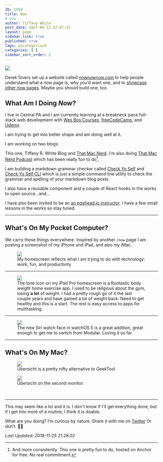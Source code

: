 ```yaml
---
ID: 1950
title: Now
# now
author: Tiffany White
post_date: 2017-06-12 22:07:31
layout: page
sidebar_link: true
published: true
tags: uncategorized
categories: [ ]
sidebar_sort_order: 2
---
```


<img src="https://res.cloudinary.com/twhiteblog/image/upload/c_scale,w_2105/v1527285606/Now%20Page%20Screenshots/now_opt.compressed_oq4s1x.jpg"/>

Derek Sivers set up a website called [nownownow.com](http://nownownow.com/about) to help people understand what a now page is, why you’d want one, and to [showcase other now pages](http://nownownow.com/). Maybe you should build one, too.

## What Am I Doing *Now*?

I live in Central PA and I am currently learning at a breakneck pace full-stack web development with [Wes Bos Courses](https://wesbos.com/courses/), [freeCodeCamp](https://www.freecodecamp.org/), and [Udemy](https://www.udemy.com/).

I am trying to get into better shape and am doing well at it.

I am working on two blogs:

This one, Tiffany R. White Blog and [That Mac Nerd](https://thatmacnerd.com/). I'm also doing [That Mac Nerd Podcast](https://anchor.fm/thatmacnerd) which has been really fun to do[^1].

I am building a markdown grammar checker called [Check Yo Self](https://github.com/twhite96/checkyoself) and [Check Yo Self CLI](https://checkyoself-cli.netlify.com/docs/doc1.html) which is just a simple command line utility to check the grammar and spelling of your markdown blog posts.

I also have a reusable component and a couple of React hooks in the works to open source...and...

I have also been invited to be an [an egghead.io instructor](https://egghead.io/instructors/tiffany-white). I have a few small lessons in the works so stay tuned.

---

## What's On My Pocket Computer?

We carry these things everywhere. Inspired by another `/now` page I am posting a screenshot of my iPhone and iPad, and also my iMac.


<figure>
    <img src="https://res.cloudinary.com/twhiteblog/image/upload/v1543198489/Now%20Page%20Screenshots/iPhone/iphone_now_nov-min.png" />
    <figcaption>My homescreen reflects what I am trying to do with technology: work, fun, and productivity</figcaption>
</figure>

---

<figure>
    <img src="https://res.cloudinary.com/twhiteblog/image/upload/v1543445532/Now%20Page%20Screenshots/iPad/ipad_pro_new_nov_now.png" />
    <figcaption>The lone icon on my iPad Pro homescreen is a Runtastic body weight home exercise app. I used to be religious about the gym, losing <strong>a lot</strong> of weight. I had a pretty rough go of it the last couple years and have gained a lot of weight back. Need to get healthy and this is a start. The rest is easy access to apps for multitasking.</figcaption>
</figure>

---

<figure>
    <img src="https://res.cloudinary.com/twhiteblog/image/upload/v1539238060/Now%20Page%20Screenshots/Apple%20Watch/F8B446D9-0A06-4BC3-87AA-D07F9C8CB0FF.jpg" />
    <figcaption>The new Siri watch face in watchOS 5 is a great addition, great enough to get me to switch from Modular. Loving it so far.</figcaption>
</figure>

---

## What's On My Mac?

<figure>
    <img src="https://res.cloudinary.com/twhiteblog/image/upload/v1536122421/Now%20Page%20Screenshots/Mac/Screenshot-2018-09-05_12-38-46_AM.png" />
    <figcaption>Übersicht is a pretty nifty alternative to GeekTool</figcaption>
</figure>

<figure>
    <img src="https://res.cloudinary.com/twhiteblog/image/upload/v1536122421/Now%20Page%20Screenshots/Mac/Screenshot-2018-09-05_12-38-18_AM.png" />
    <figcaption>Übersicht on the second monitor.</figcaption>
</figure>



&nbsp;

---

This may seem like a lot and it is. I don't know if I'll get everything done, but if I get into more of a routine, I think it is doable.

What are you doing? I’m curious by nature. Share it with me on [Twitter](https://twitter.com/TiffanyW_412) Or don’t. 🤷🏿

*Last Updated: 2018-11-25 21.28.02*

[^1]: And more consistently. This one is pretty fun to do, hosted on Anchor for free. No real commitment.
